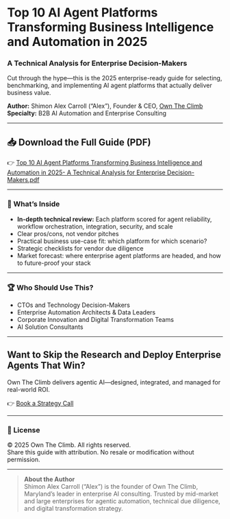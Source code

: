 # Top 10 AI Agent Platforms Transforming Business Intelligence and Automation in 2025

### A Technical Analysis for Enterprise Decision-Makers

Cut through the hype—this is the 2025 enterprise-ready guide for selecting, benchmarking, and implementing AI agent platforms that actually deliver business value.

**Author:** Shimon Alex Carroll (“Alex”), Founder & CEO, [Own The Climb](https://www.owntheclimb.com)  
**Specialty:** B2B AI Automation and Enterprise Consulting

---

## 📥 Download the Full Guide (PDF)

👉 [Top 10 AI Agent Platforms Transforming Business Intelligence and Automation in 2025- A Technical Analysis for Enterprise Decision-Makers.pdf](Top%2010%20AI%20Agent%20Platforms%20Transforming%20Business%20Intelligence%20and%20Automation%20in%202025-%20A%20Technical%20Analysis%20for%20Enterprise%20Decision-Makers.pdf)

---

### 🚀 What’s Inside

- **In-depth technical review:** Each platform scored for agent reliability, workflow orchestration, integration, security, and scale
- Clear pros/cons, not vendor pitches
- Practical business use-case fit: which platform for which scenario?
- Strategic checklists for vendor due diligence
- Market forecast: where enterprise agent platforms are headed, and how to future-proof your stack

---

### 🏆 Who Should Use This?

- CTOs and Technology Decision-Makers
- Enterprise Automation Architects & Data Leaders
- Corporate Innovation and Digital Transformation Teams
- AI Solution Consultants

---

## Want to Skip the Research and Deploy Enterprise Agents That Win?

Own The Climb delivers agentic AI—designed, integrated, and managed for real-world ROI.

👉 [Book a Strategy Call](https://owntheclimb.com/appointment)

---

### 🔗 License

© 2025 Own The Climb. All rights reserved.  
Share this guide with attribution. No resale or modification without permission.

---

> **About the Author**  
> Shimon Alex Carroll (“Alex”) is the founder of Own The Climb, Maryland’s leader in enterprise AI consulting. Trusted by mid-market and large enterprises for agentic automation, technical due diligence, and digital transformation strategy.
